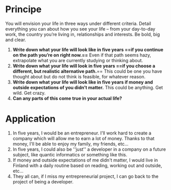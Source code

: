 # Principe
You will envision your life in three ways under different criteria.
Detail everything you can about how you see your life – from your day-to-day work, the country you’re living in, relationships and interests. Be bold, big and clear.
1) **Write down what your life will look like in five years ==if you continue on the path you’re on right now.==** Even if that path seems hazy, extrapolate what you are currently studying or thinking about.
2) **Write down what your life will look in five years ==if you choose a different, but realistic alternative path.**== This could be one you have thought about but do not think is feasible, for whatever reason.
3) **Write down what your life will look like in five years if money and outside expectations of you didn’t matter.** This could be anything. Get wild. Get crazy.
4) **Can any parts of this come true in your actual life?**
# Application
1) In five years, I would be an entrepreneur. I'll work hard to create a company which will allow me to earn a lot of money. Thanks to that money, I'll be able to enjoy my family, my friends, etc...
2) In five years, I could also be ''just'' a developer in a company on a future subject, like quantic informatics or something like this. 
3) If money and outside expectations of me didn't matter, I would live in Finland with a daily routine based on reading, working out and outside, etc...
4) They all can, if I miss my entrepreneurial project, I can go back to the project of being a developer.